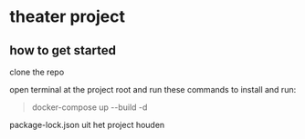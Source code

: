 # theater project

## how to get started
clone the repo

open terminal at the project root and run these commands to install and run:

> docker-compose up --build -d

package-lock.json uit het project houden
